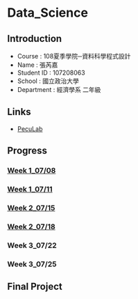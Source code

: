 # Data_Science

## Introduction

 * Course : 108夏季學院─資料科學程式設計
 * Name : 張芮嘉
 * Student ID : 107208063
 * School : 國立政治大學
 * Department : 經濟學系 二年級

## Links

  * [PecuLab](https://www.peculab.org/category/courses/)

## Progress

 ### [Week 1_07/08](https://github.com/Rachel0718/data_science/tree/master/week%201_0708)

 ### [Week 1_07/11](https://github.com/Rachel0718/data_science/tree/master/week%201_0711)

 ### [Week 2_07/15](https://github.com/Rachel0718/data_science/tree/master/week%202_0715)

 ### [Week 2_07/18](https://github.com/Rachel0718/data_science/tree/master/week%202_0718)

 ### Week 3_07/22

 ### Week 3_07/25

## Final Project


